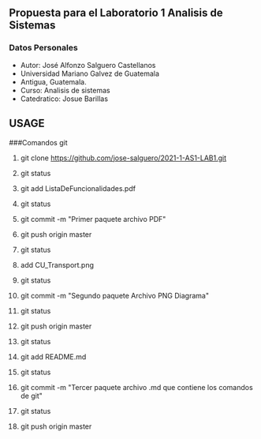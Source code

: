 ## Propuesta para el Laboratorio 1 Analisis de Sistemas

### Datos Personales

- Autor: José Alfonzo Salguero Castellanos
- Universidad Mariano Galvez de Guatemala
- Antigua, Guatemala.
- Curso: Analisis de sistemas
- Catedratico: Josue Barillas

## USAGE 
###Comandos git 

1. git clone https://github.com/jose-salguero/2021-1-AS1-LAB1.git

2. git status

3. git add ListaDeFuncionalidades.pdf

4. git status

5. git commit -m "Primer paquete archivo PDF"

6. git push origin master

7. git status

8. add CU_Transport.png

9. git status

10. git commit -m "Segundo paquete Archivo PNG Diagrama"

11. git status

12. git push origin master

13. git status

14. git add README.md

15. git status

16. git commit -m "Tercer paquete archivo .md que contiene los comandos de git"

17. git status

18. git push origin master

